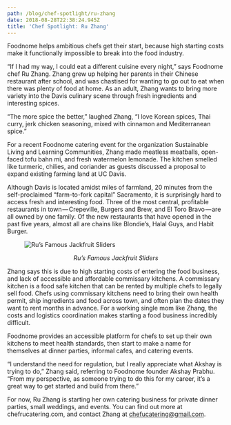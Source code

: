 ```yaml
---
path: /blog/chef-spotlight/ru-zhang
date: 2018-08-28T22:38:24.945Z
title: 'Chef Spotlight: Ru Zhang'
---
```

Foodnome helps ambitious chefs get their start, because high starting costs make it functionally impossible to break into the food industry.

“If I had my way, I could eat a different cuisine every night,” says Foodnome chef Ru Zhang. Zhang grew up helping her parents in their Chinese restaurant after school, and was chastised for wanting to go out to eat when there was plenty of food at home. As an adult, Zhang wants to bring more variety into the Davis culinary scene through fresh ingredients and interesting spices.

“The more spice the better,” laughed Zhang, “I love Korean spices, Thai curry, jerk chicken seasoning, mixed with cinnamon and Mediterranean spice.”

For a recent Foodnome catering event for the organization Sustainable Living and Learning Communities, Zhang made meatless meatballs, open-faced tofu bahn mi, and fresh watermelon lemonade. The kitchen smelled like turmeric, chilies, and coriander as guests discussed a proposal to expand existing farming land at UC Davis.

Although Davis is located amidst miles of farmland, 20 minutes from the self-proclaimed “farm-to-fork capital” Sacramento, it is surprisingly hard to access fresh and interesting food. Three of the most central, profitable restaurants in town — Crepeville, Burgers and Brew, and El Toro Bravo — are all owned by one family. Of the new restaurants that have opened in the past five years, almost all are chains like Blondie’s, Halal Guys, and Habit Burger.

<figure>

![Ru’s Famous Jackfruit Sliders](/assets/jackfruit-sliders.jpeg)

<figcaption style="text-align: center;">

<em>Ru’s Famous Jackfruit Sliders</em>

</figurecaption>

</figure>

Zhang says this is due to high starting costs of entering the food business, and lack of accessible and affordable commissary kitchens. A commissary kitchen is a food safe kitchen that can be rented by multiple chefs to legally sell food. Chefs using commissary kitchens need to bring their own health permit, ship ingredients and food across town, and often plan the dates they want to rent months in advance. For a working single mom like Zhang, the costs and logistics coordination makes starting a food business incredibly difficult.

Foodnome provides an accessible platform for chefs to set up their own kitchens to meet health standards, then start to make a name for themselves at dinner parties, informal cafes, and catering events.

“I understand the need for regulation, but I really appreciate what Akshay is trying to do,” Zhang said, referring to Foodnome founder Akshay Prabhu. “From my perspective, as someone trying to do this for my career, it’s a great way to get started and build from there.”

For now, Ru Zhang is starting her own catering business for private dinner parties, small weddings, and events. You can find out more at chefrucatering.com, and contact Zhang at chefucatering@gmail.com.
